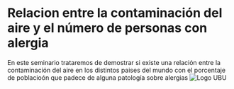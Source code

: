 # Relacion entre la contaminación del aire y el número de personas con alergia 

En este seminario trataremos de demostrar si existe una relación entre la contaminación del aire en los distintos paises del mundo con el porcentaje de poblacioón que padece de alguna patología sobre alergias
![Logo UBU](https://uniscopio.com/wp-content/uploads/2019/01/logo_ubu.jpg)


